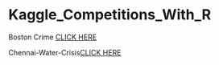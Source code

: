 # Kaggle_Competitions_With_R
<!DOCTYPE html>
<html>
<body>
  <p> Boston Crime <a href=https://www.kaggle.com/sumanhere/crimes-data-visualisation-using-r> CLICK HERE </a></p>
  <p>Chennai-Water-Crisis<a href=https://www.kaggle.com/sumanhere/visualization>CLICK HERE </a></p>
</body>
</html>
